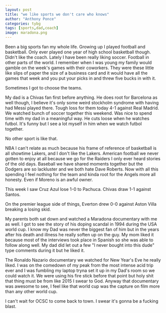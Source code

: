 ```yaml
---
layout: post
title: "we like sports we don't care who knows"
author: "Anthony Ponce"
categories: tybg
tags: [sports,dad,coach]
image: maradona.png
---
```


Been a big sports fan my whole life. Growing up I played football and basketball. Only ever played one year of high school basketball though. Didn't like the coach. Lately I have been really liking soccer. Football in other parts of the world. I remember when I was young my family would gamble on the week's games with their coworkers. They were these little like slips of paper the size of a business card and it would have all the games that week and you put your picks in and threw five bucks in with it. 

Sometimes I got to choose the teams.

My dad is a Chivas fan first before anything. He does root for Barcelona as well though, I believe it's only some weird stockholm syndrome with having had Messi played there. Tough loss for them today 4-1 against Real Madrid. We watched bunch of soccer together this weekend. Was nice to spend time with my dad in a meaningful way. He cuts loose when he watches futbol. It's funny but I see a lot myself in him when we watch futbol together. 

No other sport is like that. 

NBA I can't relate as much because his frame of reference of basketball is all showtime Lakers, and I don't like the Lakers. 
American football we never gotten to enjoy at all because we go for the Raiders I only ever heard stories of the old days. 
Baseball we have shared moments together but the Dodgers are so lackluster and we both hate Dave Roberts. Now with all this spending I feel nothing for the team and kinda root for the Angels more all honesty. Even if Moreno is an awful owner.

This week I saw Cruz Azul lose 1-0 to Pachuca. Chivas draw 1-1 against Santos. 

On the premier league side of things, Everton drew 0-0 against Aston Villa breaking a losing skid.

My parents both sat down and watched a Maradona documentary with me as well. I got to see the story of his doping scandal in 1994 during the USA world cup. I know my Dad was never the biggest fan of him but in the years after his death and illness he really soften up on the guy. My mom liked it because most of the interviews took place in Spanish so she was able to follow along well. My dad did let out a few "I never bought into this dude" type comments during it but he liked it. 

The Ronaldo Nazario documentary we watched for New Year's Eve he really liked. I was on the comedown of my peak from the most intense acid trip ever and I was fumbling my laptop tryna set it up in my Dad's room so we could watch it. We were using his fire stick before that point but holy shit that thing must be from like 2015 I swear to God. Anyway that documentary was awesome to see, I feel like that world cup was the capture on film more than any other world cup. 

I can't wait for OCSC to come back to town. I swear it's gonna be a fucking blast. 
